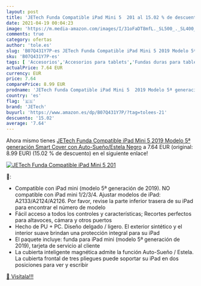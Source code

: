 ```yaml
---
layout: post
title: 'JETech Funda Compatible iPad Mini 5  201 al 15.02 % de descuento'
date: 2021-04-19 00:04:23
image: 'https://m.media-amazon.com/images/I/31oFaDT8mfL._SL500_._SL400_.jpg'
comments: true
category: ofertas
author: 'tole.es'
slug: 'B07Q431Y7P-es JETech Funda Compatible iPad Mini 5 2019 Modelo 5ª...'
sku: 'B07Q431Y7P-es'
tags: [ 'Accesorios','Accesorios para tablets','Fundas duras para tablets','Fundas para tablets','Informática','ipad','jetech', ]
actualPrice: 7.64 EUR
currency: EUR
price: 7.64
comparePrice: 8.99 EUR
prodname: 'JETech Funda Compatible iPad Mini 5  2019 Modelo 5ª generación   Smart Cover con Auto-Sueño/Estela  Negro'
country: 'es'
flag: '🇪🇸'
brand: 'JETech'
buyurl: 'https://www.amazon.es/dp/B07Q431Y7P/?tag=tolees-21'
descuento: '15.02'
average: '7.64'
---
```


Ahora mismo tienes [JETech Funda Compatible iPad Mini 5  2019 Modelo 5ª generación   Smart Cover con Auto-Sueño/Estela  Negro](https://www.amazon.es/dp/B07Q431Y7P/?tag=tolees-21) a 7.64 EUR (original: 8.99 EUR) (15.02 %  de descuento) en el siguiente enlace!

[![JETech Funda Compatible iPad Mini 5  201](https://m.media-amazon.com/images/I/31oFaDT8mfL._SL500_._SL400_.jpg)](https://www.amazon.es/dp/B07Q431Y7P/?tag=tolees-21)

🔎:

- Compatible con iPad mini (modelo 5ª generación de 2019). NO compatible con iPad mini 1/2/3/4. Ajustar modelos de iPad: A2133/A2124/A2126. Por favor, revise la parte inferior trasera de su iPad para encontrar el número de modelo
- Fácil acceso a todos los controles y características; Recortes perfectos para altavoces, cámara y otros puertos
- Hecho de PU + PC. Diseño delgado / ligero. El exterior sintético y el interior suave brindan una protección integral para su iPad
- El paquete incluye: funda para iPad mini (modelo 5ª generación de 2019), tarjeta de servicio al cliente
- La cubierta inteligente magnética admite la función Auto-Sueño / Estela. La cubierta frontal de tres pliegues puede soportar su iPad en dos posiciones para ver y escribir

[🛒 Visítala!!!](https://www.amazon.es/dp/B07Q431Y7P/?tag=tolees-21)
